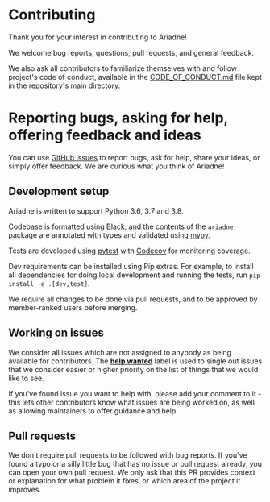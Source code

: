 # Contributing

Thank you for your interest in contributing to Ariadne!

We welcome bug reports, questions, pull requests, and general feedback.

We also ask all contributors to familiarize themselves with and follow project's code of conduct, available in the [CODE_OF_CONDUCT.md](CODE_OF_CONDUCT.md) file kept in the repository's main directory.


# Reporting bugs, asking for help, offering feedback and ideas

You can use [GitHub issues](https://github.com/mirumee/ariadne/issues) to report bugs, ask for help, share your ideas, or simply offer feedback. We are curious what you think of Ariadne!


## Development setup

Ariadne is written to support Python 3.6, 3.7 and 3.8.

Codebase is formatted using [Black](https://github.com/ambv/black), and the contents of the `ariadne` package are annotated with types and validated using [mypy](http://mypy-lang.org/index.html).

Tests are developed using [pytest](https://pytest.org/) with [Codecov](https://codecov.io/gh/mirumee/ariadne) for monitoring coverage.

Dev requirements can be installed using Pip extras. For example,
to install all dependencies for doing local development and
running the tests, run `pip install -e .[dev,test]`.

We require all changes to be done via pull requests, and to be approved by member-ranked users before merging.


## Working on issues

We consider all issues which are not assigned to anybody as being available for contributors. The **[help wanted](https://github.com/mirumee/ariadne/labels/help%20wanted)** label is used to single out issues that we consider easier or higher priority on the list of things that we would like to see.

If you've found issue you want to help with, please add your comment to it - this lets other contributors know what issues are being worked on, as well as allowing maintainers to offer guidance and help.


## Pull requests

We don't require pull requests to be followed with bug reports. If you've found a typo or a silly little bug that has no issue or pull request already, you can open your own pull request. We only ask that this PR provides context or explanation for what problem it fixes, or which area of the project it improves.
